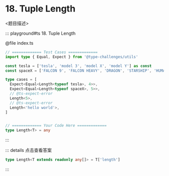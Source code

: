 # 18. Tuple Length

<题目描述>

::: playground#ts 18. Tuple Length

@file index.ts

```ts
// ============= Test Cases =============
import type { Equal, Expect } from '@type-challenges/utils'

const tesla = ['tesla', 'model 3', 'model X', 'model Y'] as const
const spaceX = ['FALCON 9', 'FALCON HEAVY', 'DRAGON', 'STARSHIP', 'HUMAN SPACEFLIGHT'] as const

type cases = [
  Expect<Equal<Length<typeof tesla>, 4>>,
  Expect<Equal<Length<typeof spaceX>, 5>>,
  // @ts-expect-error
  Length<5>,
  // @ts-expect-error
  Length<'hello world'>,
]


// ============= Your Code Here =============
type Length<T> = any
```

:::

::: details 点击查看答案

```ts
type Length<T extends readonly any[]> = T['length']
```

:::
